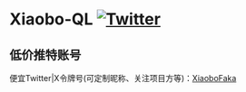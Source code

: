 # Xiaobo-QL [![Twitter](https://img.shields.io/twitter/follow/0xiaobo)](https://twitter.com/intent/follow?screen_name=0xiaobo)

## 低价推特账号

便宜Twitter|X令牌号(可定制昵称、关注项目方等)：[XiaoboFaka](https://www.xiaobofaka.xyz/)
